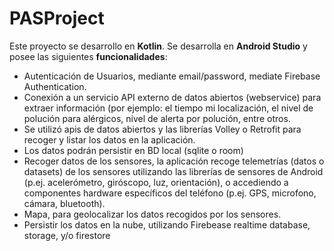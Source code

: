 # PASProject

Este proyecto se desarrollo en **Kotlin**.
Se desarrolla en **Android Studio** y posee las siguientes **funcionalidades**:

- Autenticación de Usuarios, mediante email/password, mediate Firebase Authentication.
- Conexión a un servicio API externo de datos abiertos (webservice) para extraer información (por ejemplo: el tiempo mi localización, el nivel de polución para alérgicos, nivel de alerta por polución, entre otros.
- Se utilizó apis de datos abiertos y las librerías Volley o Retrofit para recoger y listar los datos en la aplicación.
- Los datos podrán persistir en BD local (sqlite o room)
- Recoger datos de los sensores, la aplicación recoge telemetrías (datos o datasets) de los sensores utilizando las librerías de sensores de Android (p.ej. acelerómetro, giróscopo, luz, orientación), o accediendo a componentes hardware específicos del teléfono (p.ej. GPS, microfono, cámara, bluetooth).
- Mapa, para geolocalizar los datos recogidos por los sensores.
- Persistir los datos en la nube, utilizando Firebease realtime database, storage, y/o firestore
